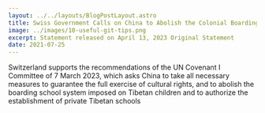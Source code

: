 ```yaml
---
layout: ../../layouts/BlogPostLayout.astro
title: Swiss Government Calls on China to Abolish the Colonial Boarding Schools
image: ../images/10-useful-git-tips.png
excerpt: Statement released on April 13, 2023 Original Statement
date: 2021-07-25
---
```


Switzerland supports the recommendations of the UN Covenant I Committee of 7 March 2023, which asks China to take all necessary measures to guarantee the full exercise of cultural rights, and to abolish the boarding school system imposed on Tibetan children and to authorize the establishment of private Tibetan schools